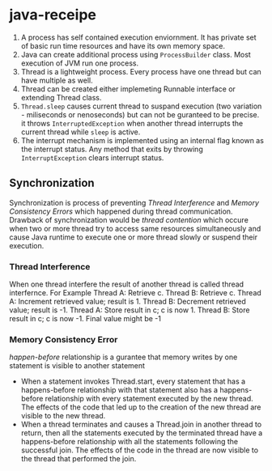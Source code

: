 # java-receipe

1. A process has self contained execution enviornment. It has private set of basic run time resources and have its own memory space. 
2. Java can create additional process using `ProcessBuilder` class. Most execution of JVM run one process.
3. Thread is a lightweight process. Every process have one thread but can have multiple as well.
4. Thread can be created either implemeting Runnable interface or extending Thread class.
5. `Thread.sleep` causes current thread to suspand execution (two variation - miliseconds or nenoseconds) but can not be guranteed to be precise.  it throws `InterruptedException` when another thread interrupts the current thread while `sleep` is active.
6. The interrupt mechanism is implemented using an internal flag known as the interrupt status. Any method that exits by throwing `InterruptException` clears interrupt status. 

## Synchronization
Synchronization is process of preventing *Thread Interference* and *Memory Consistency Errors* which happened during thread communication. Drawback of synchronization would be *thread contention* which occure when two or more thread try to access same resources simultaneously and cause Java runtime to execute one or more thread slowly or suspend their execution.
### Thread Interference
When one thread interfere the result of another thread is called thread interfernce. For Example
Thread A: Retrieve c.
Thread B: Retrieve c.
Thread A: Increment retrieved value; result is 1.
Thread B: Decrement retrieved value; result is -1.
Thread A: Store result in c; c is now 1.
Thread B: Store result in c; c is now -1.
Final value might be -1

### Memory Consistency Error
*happen-before* relationship is a gurantee that memory writes by one statement is visible to another statement
* When a statement invokes Thread.start, every statement that has a happens-before relationship with that statement also has a happens-before relationship with every statement executed by the new thread. The effects of the code that led up to the creation of the new thread are visible to the new thread.
* When a thread terminates and causes a Thread.join in another thread to return, then all the statements executed by the terminated thread have a happens-before relationship with all the statements following the successful join. The effects of the code in the thread are now visible to the thread that performed the join.
